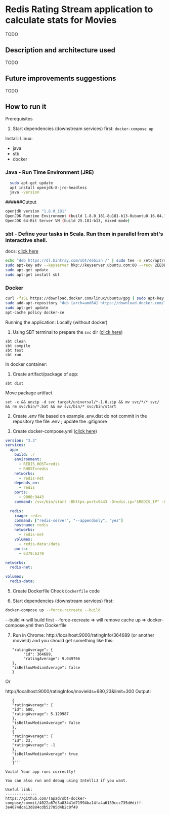 Redis Rating Stream application to calculate stats for Movies
=====
TODO

Description and architecture used
-------
TODO

Future improvements suggestions
-------
TODO

How to run it
-------
Prerequisites

1) Start dependencies (downstream services) first:
`docker-compose up`

Install: 
Linux:
  -  java 
  -  stb
  - docker  
### Java - Run Time Environment (JRE)
```bash
  sudo apt-get update
  apt install openjdk-8-jre-headless
  java -version
```  
######Output
```bash
openjdk version "1.8.0_181"
OpenJDK Runtime Environment (build 1.8.0_181-8u181-b13-0ubuntu0.16.04.1-b13)
OpenJDK 64-Bit Server VM (build 25.181-b13, mixed mode)
```


### sbt - Define your tasks in Scala. Run them in parallel from sbt's interactive shell.
docs: [click here](https://www.scala-sbt.org/1.0/docs/Installing-sbt-on-Linux.html)
```bash
echo "deb https://dl.bintray.com/sbt/debian /" | sudo tee -a /etc/apt/sources.list.d/sbt.list
sudo apt-key adv --keyserver hkp://keyserver.ubuntu.com:80 --recv 2EE0EA64E40A89B84B2DF73499E82A75642AC823
sudo apt-get update
sudo apt-get install sbt
```

### Docker
```bash
curl -fsSL https://download.docker.com/linux/ubuntu/gpg | sudo apt-key add -
sudo add-apt-repository "deb [arch=amd64] https://download.docker.com/linux/ubuntu $(lsb_release -cs) stable"
sudo apt-get update
apt-cache policy docker-ce
```

Running the application:
Locally (without docker)
1) Using SBT terminal to prepare the `svc` dir ([click here](https://medium.com/@shatil/play-framework-https-hello-world-with-docker-62963cf26daf)) 
```sbtshell
sbt clean 
sbt compile
sbt test
sbt run
```

In docker container: 
1) Create artifact/package of app: 
```sbtshell
sbt dist
```

Move package artifact
```sbtshell
set -x && unzip -d svc target/universal/*-1.0.zip && mv svc/*/* svc/ && rm svc/bin/*.bat && mv svc/bin/* svc/bin/start
```

2) Create .env file based on example .env.dist
 do not commit in the repository the file .env ; update the .gitignore 
 
3) Create docker-compose.yml ([click here](https://docs.docker.com/compose/compose-file/compose-versioning/))
```yaml
version: "3.3"
services:
  app:
    build: ./
    environment:
      - REDIS_HOST=redis
      - RHOST=redis
    networks:
      - redis-net
    depends_on:
      - redis
    ports:
      - 9000:9443
    command: /svc/bin/start -Dhttps.port=9443 -Dredis.ip="$REDIS_IP" -Dplay.crypto.secret=secret

  redis:
    image: redis
    command: ["redis-server", "--appendonly", "yes"]
    hostname: redis
    networks:
      - redis-net
    volumes:
      - redis-data:/data
    ports:
      - 6379:6379

networks:
  redis-net:

volumes:
  redis-data:

```
5) Create Dockerfile
Check `Dockerfile` code

6) Start dependencies (downstream services) first:
```bash
docker-compose up --force-recreate --build
```
--build => will build first
--force-recreate => will remove cache
up => docker-compose.yml then Dockerfile

7) Run in Chrome: http://localhost:9000/ratingInfo/364689 (or another movieId) and you should get something like this: 
```{
   "ratingAverage": {
        "id": 364689,
        "ratingAverage": 9.049766
   },
   "isBellowMedianAverage": false
   }
```

Or

http://localhost:9000/ratingInfos/movieIds=680,23&limit=300
Output: 
```[
   {
   "ratingAverage": {
   "id": 680,
   "ratingAverage": 5.129987
   },
   "isBellowMedianAverage": false
   },
   {
   "ratingAverage": {
   "id": 23,
   "ratingAverage": -1
   },
   "isBellowMedianAverage": true
   }
   ]```
   
Voila! Your app runs correctly!

You can also run and debug using IntelliJ if you want.

Useful link: 
--------------
https://github.com/Tapad/sbt-docker-compose/commit/4022a67d3a83441d71994ba14fa4a6139ccc735d#diff-3e4674dca13d884cdb52705d4b2c0f49
